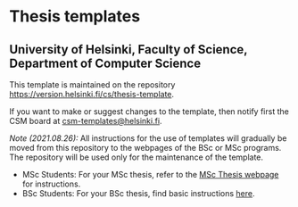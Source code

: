 #  Thesis templates
## University of Helsinki, Faculty of Science, Department of Computer Science

This template is maintained on the repository https://version.helsinki.fi/cs/thesis-template.

If you want to make or suggest changes to the template, then notify first the CSM board at csm-templates@helsinki.fi.

*Note (2021.08.26):* All instructions for the use of templates will gradually be moved from this repository to the webpages of the BSc or MSc programs. The repository will be used only for the maintenance of the template.

* MSc Students: For your MSc thesis, refer to the [MSc Thesis webpage](https://courses.helsinki.fi/en/csm11005/) for instructions.
* BSc Students: For your BSc thesis, find basic instructions [here](https://version.helsinki.fi/cs/thesis-template/-/blob/92ea603516d9e2d3899b76b9132017d6230357f7/instructions/bsc-instructions.md).
